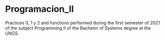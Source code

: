 # Programacion_II
Practices 0, 1 y 2 and functions performed during the first semester of 2021 of the subject Programming II of the Bachelor of Systems degree at the UNGS.
